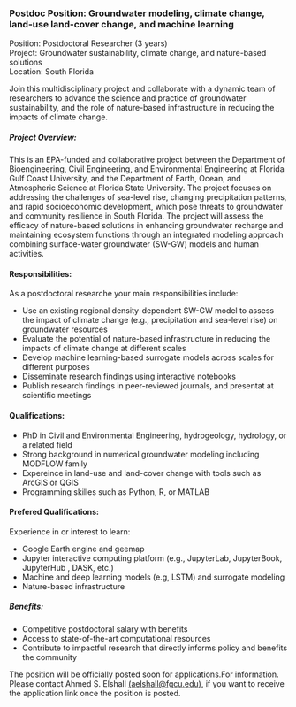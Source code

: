 ### Postdoc Position: Groundwater modeling, climate change, land-use land-cover change, and machine learning

Position: Postdoctoral Researcher (3 years)<br>
Project: Groundwater sustainability, climate change, and nature-based solutions <br>
Location: South Florida <br>

Join this multidisciplinary project and collaborate with a dynamic team of researchers to advance the science and practice of groundwater sustainability, and the role of nature-based infrastructure in reducing the impacts of climate change.   

##### Project Overview:
This is an EPA-funded and collaborative project between the Department of Bioengineering, Civil Engineering, and Environmental Engineering at Florida Gulf Coast University, and the Department of Earth, Ocean, and Atmospheric Science at Florida State University. The project focuses on addressing the challenges of sea-level rise, changing precipitation patterns, and rapid socioeconomic development, which pose threats to groundwater and community resilience in South Florida. The project will assess the efficacy of nature-based solutions in enhancing groundwater recharge and maintaining ecosystem functions through an integrated modeling approach combining surface-water groundwater (SW-GW) models and human activities.

#### Responsibilities:
As a postdoctoral researche your main responsibilities include:
- Use an existing regional density-dependent SW-GW model to assess the impact of climate change (e.g., precipitation and sea-level rise) on groundwater resources 
- Evaluate the potential of nature-based infrastructure in reducing the impacts of climate change at different scales
- Develop machine learning-based surrogate models across scales for different purposes 
- Disseminate research findings using interactive notebooks
- Publish research findings in peer-reviewed journals, and presentat at scientific meetings
  
#### Qualifications:
- PhD in Civil and Environmental Engineering, hydrogeology, hydrology, or a related field
- Strong background in numerical groundwater modeling including MODFLOW family
- Expereince in land-use and land-cover change with tools such as ArcGIS or QGIS
- Programming skilles such as Python, R, or MATLAB

#### Prefered Qualifications:
Experience in or interest to learn:
- Google Earth engine and geemap
- Jupyter interactive computing platform (e.g., JupyterLab, JupyterBook, JupyterHub , DASK, etc.)
- Machine and deep learning models (e.g, LSTM) and surrogate modeling
- Nature-based infrastructure

##### Benefits:
- Competitive postdoctoral salary with benefits
- Access to state-of-the-art computational resources 
- Contribute to impactful research that directly informs policy and benefits the community 

The position will be officially posted soon for applications.For information. Please contact Ahmed S. Elshall [(aelshall@fgcu.edu)](mailto:aelshall@fgcu.edu), if you want to receive the application link once the position is posted.
